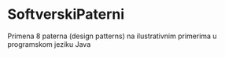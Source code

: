 # SoftverskiPaterni
Primena 8 paterna (design patterns) na ilustrativnim primerima u programskom jeziku Java
